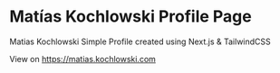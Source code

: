 # Matías Kochlowski Profile Page

Matias Kochlowski Simple Profile created using Next.js & TailwindCSS

View on https://matias.kochlowski.com
